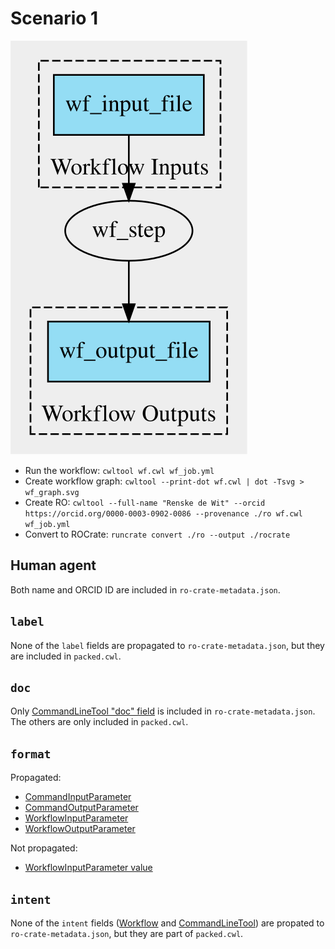 # Scenario 1

![Workflow Graph](./wf_graph.svg)

- Run the workflow: `cwltool wf.cwl wf_job.yml`
- Create workflow graph: `cwltool --print-dot wf.cwl | dot -Tsvg > wf_graph.svg`
- Create RO: `cwltool --full-name "Renske de Wit" --orcid https://orcid.org/0000-0003-0902-0086 --provenance ./ro wf.cwl wf_job.yml`
- Convert to ROCrate: `runcrate convert ./ro --output ./rocrate`

## Human agent

Both name and ORCID ID are included in `ro-crate-metadata.json`.

## `label`

None of the `label` fields are propagated to `ro-crate-metadata.json`, but they are included in `packed.cwl`.

## `doc`

Only [CommandLineTool "doc" field](https://github.com/RenskeW/runcrate-analysis/blob/774a2b3c6f00ebe5c68244fa39a660b45618ca25/scenario1/rocrate/ro-crate-metadata.json#L132) is included in `ro-crate-metadata.json`. The others are only included in `packed.cwl`.

## `format`

Propagated:

- [CommandInputParameter](https://github.com/RenskeW/runcrate-analysis/blob/774a2b3c6f00ebe5c68244fa39a660b45618ca25/scenario1/rocrate/ro-crate-metadata.json#L149)
- [CommandOutputParameter](https://github.com/RenskeW/runcrate-analysis/blob/774a2b3c6f00ebe5c68244fa39a660b45618ca25/scenario1/rocrate/ro-crate-metadata.json#L156)
- [WorkflowInputParameter](https://github.com/RenskeW/runcrate-analysis/blob/774a2b3c6f00ebe5c68244fa39a660b45618ca25/scenario1/rocrate/ro-crate-metadata.json#L106)
- [WorkflowOutputParameter](https://github.com/RenskeW/runcrate-analysis/blob/774a2b3c6f00ebe5c68244fa39a660b45618ca25/scenario1/rocrate/ro-crate-metadata.json#L110)

Not propagated:

- [WorkflowInputParameter value](https://github.com/RenskeW/runcrate-analysis/blob/774a2b3c6f00ebe5c68244fa39a660b45618ca25/scenario1/ro/workflow/primary-job.json#L5)

## `intent`

None of the `intent` fields ([Workflow](https://github.com/RenskeW/runcrate-analysis/blob/774a2b3c6f00ebe5c68244fa39a660b45618ca25/scenario1/rocrate/packed.cwl#L43) and [CommandLineTool](https://github.com/RenskeW/runcrate-analysis/blob/774a2b3c6f00ebe5c68244fa39a660b45618ca25/scenario1/rocrate/packed.cwl#L9)) are propated to `ro-crate-metadata.json`, but they are part of `packed.cwl`.

